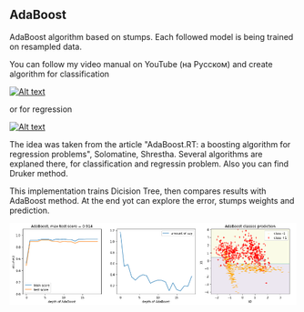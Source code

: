 ## AdaBoost

AdaBoost algorithm based on stumps. Each followed model is being trained on resampled data.

You can follow my video manual on YouTube (на Русском) and create algorithm for classification

[![Alt text](https://img.youtube.com/vi/dmntCYtP4tQ/mq2.jpg)](https://www.youtube.com/watch?v=dmntCYtP4tQ)

or for regression

[![Alt text](https://img.youtube.com/vi/P5wfdDsTjm4/mq3.jpg)](https://www.youtube.com/watch?v=P5wfdDsTjm4)

The idea was taken from the article "AdaBoost.RT: a boosting algorithm for regression problems", Solomatine, Shrestha.
Several algorithms are explaned there, for classification and regressin problem. Also you can find Druker method.

This implementation trains Dicision Tree, then compares results with AdaBoost method.
At the end yot can explore the error, stumps weights and prediction.

![results](results.png)